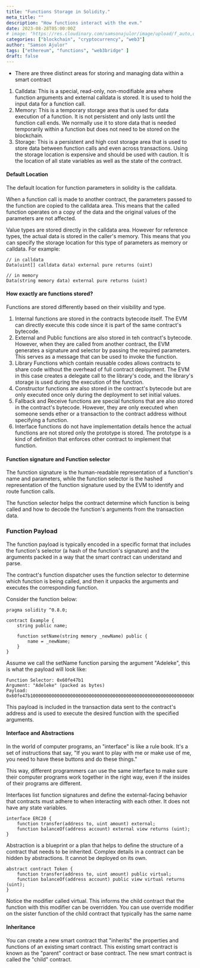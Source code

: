 ```yaml
---
title: "Functions Storage in Solidity."
meta_title: ""
description: "How functions interact with the evm."
date: 2023-08-28T05:00:00Z
# image: "https://res.cloudinary.com/samsonajulor/image/upload/f_auto,q_auto/v1/algofanatics_assets/assets/blog/ziwoaqupqbqu7atligdy"
categories: ["blockchain", "cryptocurrency", "web3"]
author: "Samson Ajulor"
tags: ["ethereum", "functions", "web3bridge" ]
draft: false
---
```

- There are three distinct areas for storing and managing data within a smart contract

1. Calldata: This is a special, read-only, non-modifiable area where function arguments and external calldata is stored. It is used to hold the input data for a function call.
2. Memory: This is a temporary storage area that is used for data execution of a function. It is not persistent and only lasts until the function call ends. We normally use it to store  data that is needed temporarily within a function but does not need to be stored on the blockchain.
3. Storage: This is a persistent and high cost storage area that is used to store data between function calls and even across transactions. Using the storage location is expensive and should be used with caution. It is the location of all state variables as well as the state of the contract.

#### Default Location
The default location for function parameters in solidity is the calldata.

When a function call is made to another contract, the parameters passed to the function are copied to the calldata area. This means that the called function operates on a copy of the data and the original values of the parameters are not affected.

Value types are stored directly in the calldata area. However for reference types, the actual data is stored in the caller's memory. This means that you can specify the storage location for this type of parameters as memory or calldata. For example:

```
// in calldata
Data(uint[] calldata data) external pure returns (uint)
```

```
// in memory
Data(string memory data) external pure returns (uint)
```

#### How exactly are functions stored?

Functions are stored differently based on their visibility and type.

1. Internal functions are stored in the contracts bytecode itself. The EVM can directly execute this code since it is part of the same contract's bytecode.
2. External and Public functions are also stored in teh contract's bytecode. However, when they are called from another contract, the EVM generates a signature and selector by passing the required parameters. This serves as a message that can be used to invoke the function.
3. Library Functions which contain reusable codes allows contracts to share code without the overhead of full contract deployment. The EVM in this case creates a delegate call to the library's code, and the library's storage is used during the execution of the function.
4. Constructor functions are also stored in the contract's bytecode but are only executed once only during the deployment to set initial values.
5. Fallback and Receive functions are special functions that are also stored in the contract's bytecode. However, they are only executed when someone sends ether or a transaction to the contract address without specifying a function.
6. Interface functions do not have implementation details hence the actual functions are not stored only the prototype is stored. The prototype is a kind of definition that enforces other contract to implement that function.

#### Function signature and Function selector
The function signature is the human-readable representation of a function's name and parameters, while the function selector is the hashed representation of the function signature used by the EVM to identify and route function calls.

The function selector helps the contract determine which function is being called and how to decode the function's arguments from the transaction data.

### Function Payload
The function payload is typically encoded in a specific format that includes the function's selector (a hash of the function's signature) and the arguments packed in a way that the smart contract can understand and parse.

The contract's function dispatcher uses the function selector to determine which function is being called, and then it unpacks the arguments and executes the corresponding function.

Consider the function below:

```
pragma solidity ^0.8.0;

contract Example {
    string public name;

    function setName(string memory _newName) public {
        name = _newName;
    }
}
```

Assume we call the setName function parsing the argument "Adeleke", this is what the payload will look like:

```
Function Selector: 0x60fe47b1
Argument: "Adeleke" (packed as bytes)
Payload: 0x60fe47b1000000000000000000000000000000000000000000000000000000000000000416c696365
```

This payload is included in the transaction data sent to the contract's address and is used to execute the desired function with the specified arguments.

#### Interface and Abstractions
In the world of computer programs, an "interface" is like a rule book. It's a set of instructions that say, "If you want to play with me or make use of me, you need to have these buttons and do these things."

This way, different programmers can use the same interface to make sure their computer programs work together in the right way, even if the insides of their programs are different.

Interfaces list function signatures and define the external-facing behavior that contracts must adhere to when interacting with each other. It does not have any state variables.

```
interface ERC20 {
    function transfer(address to, uint amount) external;
    function balanceOf(address account) external view returns (uint);
}
```

Abstraction is a blueprint or a plan that helps to define the structure of a contract that needs to be inherited. Complex details in a contract can be hidden by abstractions. It cannot be deployed on its own.

```
abstract contract Token {
    function transfer(address to, uint amount) public virtual;
    function balanceOf(address account) public view virtual returns (uint);
}
```

Notice the modifier called virtual. This informs the child contract that the function with this modifier can be overridden. You can use override modifier on the sister function of the child contract that typically has the same name


#### Inheritance
You can create a new smart contract that "inherits" the properties and functions of an existing smart contract. This existing smart contract is known as the "parent" contract or base contract. The new smart contract is called the "child" contract.
